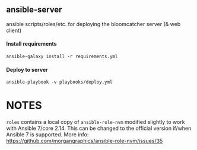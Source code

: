 ## ansible-server
ansible scripts/roles/etc. for deploying the bloomcatcher server (& web client)

#### Install requirements
`ansible-galaxy install -r requirements.yml`

#### Deploy to server
`ansible-playbook -v playbooks/deploy.yml`

# NOTES
`roles` contains a local copy of `ansible-role-nvm` modified slightly to work with Ansible 7/core 2.14.
This can be changed to the official version if/when Ansible 7 is supported.
More info: https://github.com/morgangraphics/ansible-role-nvm/issues/35
